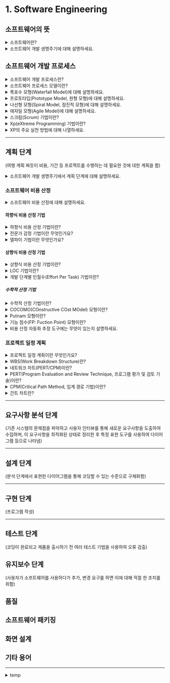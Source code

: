 # 1. Software Engineering

## 소프트웨어의 뜻

<details>
<summary>소프트웨어란?</summary>

<br>
소프트웨어는 컴퓨터 시스템, 프로그램, 데이터에 의해 처리된 모든 정보를 말합니다. <br>
컴퓨터의 시스템을 구성하는 주요 요소 중 하나로, 컴퓨터를 사용하는 목적이기도 합니다. <br>
소프트웨어가 없는 컴퓨터, 즉 하드웨어는 빈 껍질이기 때문입니다. <br>
<br>
</details>

<details>
<summary>소프트웨어 개발 생명주기에 대해 설명하세요.</summary>

<br>
소프트웨어는 계획 단계를 시작으로 요구분석, 설계, 구현, 테스트, 유지보수 단계를 거쳐 개발됩니다. <br>
하나의 제품인 소프트웨어를 만들기 위해 계획 단계에서 유지보수 단계에 이르기까지 일어나는 일련의 과정을 말합니다. <br>
<br>
</details>

## 소프트웨어 개발 프로세스

<details>
<summary>소프트웨어 개발 프로세스란?</summary>

<br>
어떤 작업에 대한 수많은 반봅과 시행착오를 통하여 얻은 방법이나 도구 등에 관한 지식을 같은 작업을 수행하는 다른 사람들에게 전달함으로써 시행착오를 줄이고 빠르게 적응하여 일을 할 수 있도록 가이드 역할을 합니다. <br>
여러 소프트웨어 프로세스 모델 중에서 가장 적합한 모델을 프로젝트 표준으로 정하고 모든 참여자가 그 표준의 질서에 따라 개발해야 합니다. <br>
<br>
</details>

<details>
<summary>소프트웨어 프로세스 모델이란?</summary>

<br>
소프트웨어 개발 생명주기(Software Development Life-Cycle)라고도 하며, 공장에서 제품을 생산하듯이 소프트웨어를 개발하도록 개발의 전 과정을 하나의 프로세스로 정의합니다. <br>
따라서 주어진 예산과 자원으로 개발하고 관리하는 방법을 구체적으로 정의합니다.<br>
프로젝트에 대한 전체적인 기본 골격을 세워주며 그에 따른 일정 계획을 수립할 수 있고, <br>
개발 비용 산정 뿐 아니라 여러 자원을 산정하고 분배할 수 있습니다. <br>
또한 참여간 간의 이사소통 기준을 정할 수 있고 용어의 표준화를 가능케 할 뿐만 아니라 개발 진행 상황도 명확히 파악할 수 있습니다. <br>
<br>
</details>

<details>
<summary>폭포수 모형(Waterfall Model)에 대해 설명하세요.</summary>

<br>
이전 단계로 돌아갈 수 없다는 전제하에 각 단계를 확실히 매듭짓고 그 결과를 철저하게 검토하여 승인 과정을 거친 후에 다음 단계를 진행하는 개발방법론입니다. <br>
가장 오래되고 폭넓게 사용되는 전통적인 모형으로, 고전적 생명주기 모형이라고도 합니다. <br>
<br>
</details>

<details>
<summary>프로토타입(Prototype Model, 원형 모형)에 대해 설명하세요.</summary>

<br>
사용자의 요구사항을 파악하기 위해 실제 개발될 소프트웨어에 대한 견본품(Prototype)을 만들어 최종 결과물을 예측하는 모형입니다. <br>
<br>
</details>

<details>
<summary>나선형 모형(Spiral Model, 점진적 모형)에 대해 설명하세요.</summary>

<br>
나선을 따라 돌듯이 여러 번의 소프트웨어 개발 과정을 거쳐 점진적으로 완벽한 최종 소프트웨어를 개발하는 모형입니다. <br>
보헴(Boehm)이 제안한 것으로, 폭포수 모형과 프로토타입 모형의 장점에 위험 분석 기능을 추가한 모형입니다. <br>
누락되거나 추가된 요구사항을 첨가할 수 있고, 유지보수 과정이 불필요하다는 장점이 있습니다.
<br>
</details>

<details>
<summary>애자일 모형(Agile Model)에 대해 설명하세요.</summary>

<br>
고객의 요구사항 변화에 유연하게 대응할 수 있도록 일정한 주기를 반복하면서 개발하는 모형입니다. <br>
어느 특정 개발 방법론이 아니라 좋은 것을 빠르고 낭비 없게 만들기 위해 고객과의 소통에 초점을 맞춘 방법론입니다. <br>
폭포수 모형과 대조적이며, 대표적인 개발 모형으로는 스크럼(Scrum), Xp(eXtreme Programming), 칸반, Lean, 기능 중심 개발(FDD) 등이 있습니다.
<br>
</details>

<details>
<summary>스크럼(Scrum) 기법이란?</summary>

<br>
팀이 중심이 되어 개발의 효율성을 높이는 기법으로, <br>
팀원 스스로가 스크럼 팀을 구성하고 개발 작업에 관한 모든 것을 스스로 해결할 수 있어야 합니다. <br>
<br>
</details>

<details>
<summary>Xp(eXtreme Programming) 기법이란?</summary>

<br>
수시로 발생하는 고객의 요구사항에 유연하게 대응하기 위해 고객의 참여와 개발과정의 방봅을 극대화하여 개발 생산성을 향상시키는 방법입니다.<br>
XP의 5개 핵심 가치로는 의사소통(Communication), 단순성(Simplicity), 용기(Courage), 존중(Respect), 피드백(Feedback)이 있습니다. <br>
<br>
</details>

<details>
<summary>XP의 주요 실천 방법에 대해 나열하세요.</summary>

<br>
1. Pair Programming(짝 프로그래밍): 다른 사람과 함께 프로그래밍을 수행함으로써 개발에 대한 책임을 공동으로 나눠 갖는 환경을 조성합니다. <br>
2. Collective Ownership(공동 코드 소유): 개발 코드에 대한 권한과 책임을 공동으로 소유합니다. <br>
3. Test-Driven Development(TDD, 테스트 주도 개발): 개발자가 실제 코드를 작성하기 전에 테스트 케이스를 먼저 작성하므로 자신이 무엇을 해야 할지를 정확히 파악할 수 있습니다. <br>
4. Whole Team(전체 팀): 개발에 참여하는 모든 구성원들은 각자 자신의 역할이 있고 그 역할에 대한 책임을 가져야 합니다. <br>
5. Continous Integration(CI, 지속적인 통합): 모듈 단위로 나눠서 개발된 코드들을 하나의 작업이 마무리 될 때 마다 지속적으로 통합합니다. <br>
6. Refactoring(리팩토링): 프로그램 기능의 변경 없이 시스템을 재구성합니다. <br>
7. Small Release(소규모 릴리즈): 릴리즈 기간을 짧게 반복함으로서 고객의 요구변화에 신속히 대응할 수 있습니다. <br>
<br>
</details>

---

## 계획 단계

(여행 계획 짜듯이 비용, 기간 등 프로젝트를 수행하는 데 필요한 것에 대한 계획을 함)

<details>
<summary>소프트웨어 개발 생명주기에서 계획 단계에 대해 설명하세요.</summary>

<br>
현재 상황과 구현될 시스템의 목표 및 제약조건 등을 포함해 무엇을 개발할 것인지 명확히 정의하고 개발 범위를 결정해야 합니다. <br>
개발할 시스템을 정의하고 신규 시스템 실형 방안을 모색하면서, 투자 효율성이 얼마나 높은지, 시장성은 얼마나 큰지 등을 검토해야 합니다. <br>
사용자가 원하는 수준으로 개발하기 위해, 기술적인 어려움은 없는지 개발과정에서 사용하는 프로그램이나 도구가 소유권 등의 법적인 문제는 없는지 면밀히 검토해야 합니다. <br>
<br>
</details>

### 소프트웨어 비용 산정

<details>
<summary>소프트웨어 비용 산정에 대해 설명하세요.</summary>

<br>
개발에 소요되는 인원, 자원, 기간 등으로 소프트웨어의 규모를 확인하여 개발 계획 수립에 필요한 비용을 산정하는 것을 의미합니다. <br>
사람(개발자)가 중심이 되기 때문에 사람에 매우 의존적이라 개발자의 능력, 개발 기간 등 비용 결정 요소에 따라 다른 결과가 도출될 수 있습니다. <br>
이를 위해 누가 산출해도 동일한 결과를 얻을 수 있는 개발 비용 산정 방법이 있으며, 크게 하향식 비용 산정 기법과 상향식 비용 산정 기법으로 나뉩니다. <br>
<br>
</details>

#### 하향식 비용 산정 기법

<details>
<summary>하향식 비용 산정 기법이란?</summary>

<br>
과거의 유사한 경험을 바탕으로 전문 지식이 많은 개발자들이 참여한 회의를 통해 비용을 산정하는 비과학적인 방법입니다. <br>
</details>

<details>
<summary>전문가 감정 기법이란 무엇인가요?</summary>

<br>
전문가 감정 기법이란 전문가 감정 기법 조직 내에 있는 경험이 많은 두 명 이상의 전문가에게 비용 산정을 의뢰하는 기법입니다. <br>
<br>
</details>

<details>
<summary>델파이 기법이란 무엇인가요?</summary>

<br>
전문가 감정 기법의 주관적인 편견을 보완하기 위해 많은 전문가의 의견을 종합하여 산정하는 기법입니다. <br>
<br>
</details>

#### 상향식 비용 산정 기법

<details>
<summary>상향식 비용 산정 기법이란?</summary>

<br>
프로젝트의 세부적인 작업 단위별로 비용을 산정한 후 집게하여 전체 비용을 산정하는 방법입니다. <br>
LOC 기법, 개발 단계별 인월수 기법, 수학적 산정 기법 등이 있습니다. <br>
<br>
</details>

<details>
<summary>LOC 기법이란?</summary>

<br>
소프트웨어 각 기능의 우너시 코드 라인 수의 비관치, 낙관치, 기대치를 측정하여 예측치를 구하고 이를 이용하여 비용을 산정하는 기법입니다. <br>
- 비관치: 가장 많이 측정된 코드 라인 수 <br>
- 낙관치: 가장 적게 측정된 코드 라인 수 <br>
- 기대치: 측정된 모든 코드 라인 수의 평균 <br>
<br>
</details>

<details>
<summary>개발 단계별 인월수(Effort Per Task) 기법이란?</summary>

<br>
LOC 기법을 보완하기 위한 기법으로 각 기능을 구현시키는 데 필요한 노력을 생명 주기의 각 단계별로 산정하며, <br>
LOC 기법보다 더 정확합니다. <br>
<br>
</details>

##### 수학적 산정 기법

<details>
<summary>수학적 산정 기법이란?</summary>

<br>
경험적 추정 모형, 실험적 추정 모형이라고도 하며 개발 비용 산정의 자동화를 목표로 합니다. <br>
대표적으로 COCOMO 모형, Putnam 모형, 기능 점수(FP) 모형이 있습니다.<br>
<br>
</details>

<details>
<summary>COCOMO(COnstructive COst MOdel) 모형이란?</summary>

<br>
LOC에 의한 비용 산정 기법으로, <br>
개발할 소프트웨어 규모, LOC를 예측한 후 이를 소프트웨어 종류에 따라 다르게 책정되는 비용 산정 방정식에 대입하여 비용을 산정합니다. <br>
비용 산정 결과 프로젝트를 완성하는데 필요한 노력(Man-Month)으로 나타내며 보헴이 제안했습니다. <br>
- 조직형(Organic Model): 기관 내부에서 개발된 중/소 규모의 소프트웨어로, 5만(50KDSI) 라인 이하의 소프트웨어를 개발하는 유형입니다. 일괄 자료 처리, 과학 기술 계산용, 비즈니스 자료 처리용, 사무 처리용, 업무용, 과학용 응용 소프트웨어 개발에 적합합니다. <br>
- 반분리형(Semi-Detached Model): 조직형과 내장형의 중간형 소프트웨어로, 30만(300KDSI) 라인 이하의 소프트웨어를 개발하는 유형입니다. 트랜잭션 처리 시스템, 운영체제, 데이터베이스 관리 시스템, 컴파일러, 인터프리터와 같은 유틸리티 개발에 적합합니다. <br>
- 내장형(Embedded Model): 초대형 규모의 소프트웨어로 30만(300KDSI) 라인 이상의 소프트에어를 개발하는 유형입니다. 트랜 잭션 처리 시스템이나 운영체제, 신호기 제어 시스템, 미사일 유도 시스템, 실시간 처리 시스템 등의 시스템 프로그램 개발에 적합합니다. <br>
<br>
</details>

<details>
<summary>Putnam 모형이란?</summary>

<br>
소프트웨어 생명 주기의 전 과정 동안에 사용될 노력의 분포를 예상하는 모형입니다. <br>
푸트남(Putnam)이 제안한 것으로 생명주기 예측 모형이라고도 합니다. <br>
<br>
</details>

<details>
<summary>기능 점수(FP: Fuction Point) 모형이란?</summary>

<br>
소프트웨어의 기능을 증대시키는 요인별로 가중치를 부여하고 요인별 가중치를 합산하여 총 기능 점수를 산출하며 총 기능 점수와 영향도를 이용하여 기능 점수(FP)를 구한 후 이를 이용해서 비용을 산정하는 기법입니다. <br>
알브레히트(Albrecht)가 제안했습니다. <br>
<br>
</details>

<details>
<summary>비용 산정 자동화 추정 도구에는 무엇이 있는지 설명하세요.</summary>

<br>
SLIM: Rayleigh-Norden 곡선과 Putnam 예측 모델을 기초로 하여 개발된 자동화 추정 도구입니다.<br>
ESTIMACS: 다양한 프로젝트와 개인별 요소를 수용하도록 FP모형을 기초로 하여 개발된 자동화 추정 도구입니다. <br>
<br>
</details>

### 프로젝트 일정 계획

<details>
<summary>프로젝트 일정 계획이란 무엇인가요?</summary>

<br>
소프트웨어를 개발하기 위한 어떤 작업이 필요한지 찾은 후, <br>
이를 진행할 순서를 결정하거나 주어진 개발 기간에 소작업의 개발 기간 및 그들 간의 순서, 필요한 자원 등과 같은 일정을 계획하는 것을 말합니다. <br>
<br>
</details>

<details>
<summary>WBS(Work Breakdown Structure)란?</summary>

<br>
프로젝트 목표를 달성하기 위해 필요한 활동과 업무를 세분화하는 작업으로, <br>
쉽게 말해 업무 분장을 하는 것입니다. <br>
<br>
</details>

<details>
<summary>네트워크 차트(PERT/CPM)이란?</summary>

<br>
프로젝트를 완료할 수 있는 최소 기간은 얼마인지,<br>
완료 시간을 맞추기 위해서는 각 작업을 언제 시작하고 완료해야 하는지,<br>
지연되지 않으려면 어떤 작업에 특히 주의를 기울여야 하는지, <br>
또 전체 프로젝트 완료 기간을 단축하기 위해서는 어떤 작업들을 단축하는 것이 가장 경제적인지 등을 알아보기 위해 필요한 도구입니다. <br>
<br>
</details>

<details>
<summary>PERT(Program Evaluation and Review Technique, 프로그램 평가 및 검토 기술)이란?</summary>

<br>
프로젝트에 필요한 전체 작업의 상호 관계를 표시하는 네트워크로, <br>
프로그램을 평가하고 검토하는 프로젝트 관리 기법으로 프로젝트 진행 상황을 통계적인 방법으로 파악하고 이를 통해 일정 계획 및 통제를 할 수 있도록 고안되었습니다. <br>
<br>
</details>

<details>
<summary>CPM(Critical Path Method, 임계 경로 기법)이란?</summary>

<br>
프로젝트 완성에 필요한 작업을 나열하고 작업에 필요한 소요 기간을 예측하는데 사용하는 기법입니다. <br>
미국 듀퐁사에서 화학 처리 공장의 건설 계획을 조직적으로 추진하기 위해 개발하였고, <br>
건설 공사와 같이 단위 작업이 확정적 소요 시간을 갖는 프로젝트인 경우에 적합합니다.<br>
- 원형 노드: 작업, 작업 이름과 소요 기간 표시
- 박스 노드: 이정표, 이정표 이름과 예상 완료 시간을 표시
- 간선: 화살표, 간선의 흐름에 따라 각 작업이 진행되며, 전 작업이 완료되어야 다음 작업을 진행할 수 있습니다. <br>
인계 경로(Ciritical path)는 그래프에서 여유 시간이 없는 경로로, 쉽게 말해 최장 경로가 됩니다. <br>
<br>
</details>

<details>
<summary>간트 차트란?</summary>

<br>
프로젝트의 각 작업들이 언제 시작하고 언제 종료되는지에 대한 작업 일정을 막대 도표를 이용하여 표시하는 프로젝트 일정표로. <br>
시간선(Time-Line)차트라고도 합니다. <br>
<br>
</details>

---

## 요구사항 분석 단계

(기존 시스템의 문제점을 파악하고 사용자 인터뷰를 통해 새로운 요구사항을 도출하여 수집하며, 이 요구사항을 최적화된 상태로 정리한 후 특정 표현 도구를 사용하여 다이어그램 등으로 나타냄)

---

## 설계 단계

(분석 단계에서 표현한 다이어그램을 통해 코딩할 수 있는 수준으로 구체화함)

---

## 구현 단계

(프로그램 작성)

---

## 테스트 단계

(코딩이 완료되고 제품을 출시하기 전 여러 테스트 기법을 사용하여 오류 검출)

## 유지보수 단계

(사용자가 소프트웨어를 사용하다가 추가, 변경 요구를 하면 이에 대해 적절 한 조치를 취함)

## 품질

## 소프트웨어 패키징

## 화면 설계

## 기타 용어

---

<details>
<summary>temp</summary>

<br>
temp
<br>
</details>
